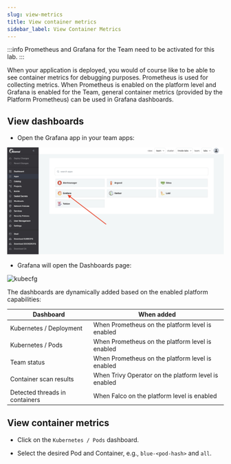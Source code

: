 ```yaml
---
slug: view-metrics
title: View container metrics
sidebar_label: View Container Metrics
---
```


:::info
Prometheus and Grafana for the Team need to be activated for this lab.
:::

When your application is deployed, you would of course like to be able to see container metrics for debugging purposes. Prometheus is used for collecting metrics. When Prometheus is enabled on the platform level and Grafana is enabled for the Team, general container metrics (provided by the Platform Prometheus) can be used in Grafana dashboards.

## View dashboards

- Open the Grafana app in your team apps:

![kubecfg](../../img/grafana-teams.png)

- Grafana will open the Dashboards page:

![kubecfg](../../img/grafana-dashboards.png)

The dashboards are dynamically added based on the enabled platform capabilities:

| Dashboard | When added |
| --------- | ---------- |
| Kubernetes / Deployment | When Prometheus on the platform level is enabled |
| Kubernetes / Pods       | When Prometheus on the platform level is enabled |
| Team status             | When Prometheus on the platform level is enabled |
| Container scan results  | When Trivy Operator on the platform level is enabled |
| Detected threads in containers | When Falco on the platform level is enabled |

## View container metrics

- Click on the `Kubernetes / Pods` dashboard.

- Select the desired Pod and Container, e.g., `blue-<pod-hash>` and `all`.
